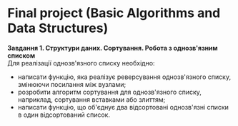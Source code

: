 # Final project (Basic Algorithms and Data Structures)

**Завдання 1. Структури даних. Сортування. Робота з однозв'язним списком**\
Для реалізації однозв'язного списку необхідно:
- написати функцію, яка реалізує реверсування однозв'язного списку, змінюючи посилання між вузлами;
- розробити алгоритм сортування для однозв'язного списку, наприклад, сортування вставками або злиттям;
- написати функцію, що об'єднує два відсортовані однозв'язні списки в один відсортований список.